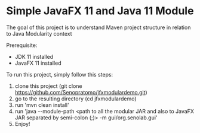 <h1>Simple JavaFX 11 and Java 11 Module</h1>

<p> The goal of this project is to understand Maven project structure in relation to Java Modularity context</p>

Prerequisite:
- JDK 11 installed
- JavaFX 11 installed

To run this project, simply follow this steps:
1) clone this project (git clone https://github.com/Senopratomo/jfxmodulardemo.git)
2) go to the resulting directory (cd jfxmodulardemo)
3) run 'mvn clean install'
4) run 'java --module-path <path to all the modular JAR and also to JavaFX JAR separated by semi-colon (;)> 
        -m gui/org.senolab.gui'
5) Enjoy!
